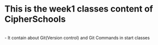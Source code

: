 # This is the week1 classes content of CipherSchools
<br>
- It contain about Git(Version control) and Git Commands in start classes
